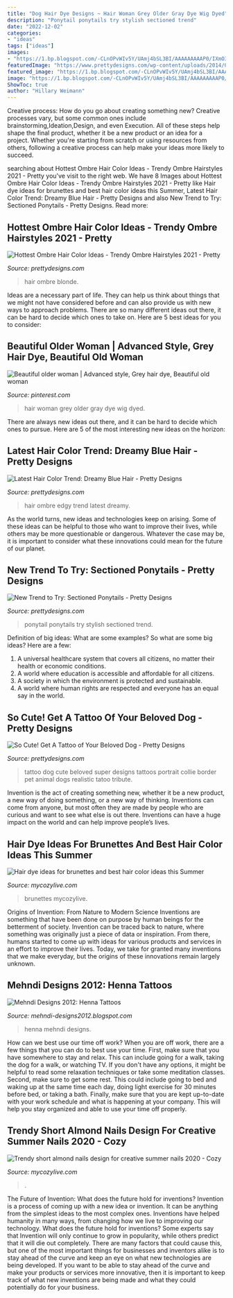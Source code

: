 ```yaml
---
title: "Dog Hair Dye Designs ~ Hair Woman Grey Older Gray Dye Wig Dyed"
description: "Ponytail ponytails try stylish sectioned trend"
date: "2022-12-02"
categories:
- "ideas"
tags: ["ideas"]
images:
- "https://1.bp.blogspot.com/-CLnOPvWIv5Y/UAmj4bSL3BI/AAAAAAAAAP0/IXmO37_Cnnc/s1600/Beautiful-Henna-Mehndi-Designs.jpg"
featuredImage: "https://www.prettydesigns.com/wp-content/uploads/2014/07/Stylish-Ponytail.jpg"
featured_image: "https://1.bp.blogspot.com/-CLnOPvWIv5Y/UAmj4bSL3BI/AAAAAAAAAP0/IXmO37_Cnnc/s1600/Beautiful-Henna-Mehndi-Designs.jpg"
image: "https://1.bp.blogspot.com/-CLnOPvWIv5Y/UAmj4bSL3BI/AAAAAAAAAP0/IXmO37_Cnnc/s1600/Beautiful-Henna-Mehndi-Designs.jpg"
ShowToc: true
author: "Hillary Weimann"
---
```



Creative process: How do you go about creating something new?
Creative processes vary, but some common ones include brainstorming,Ideation,Design, and even Execution. All of these steps help shape the final product, whether it be a new product or an idea for a project. Whether you're starting from scratch or using resources from others, following a creative process can help make your ideas more likely to succeed.

	

		
searching about Hottest Ombre Hair Color Ideas - Trendy Ombre Hairstyles 2021 - Pretty you've visit to the right web. We have 8 Images about Hottest Ombre Hair Color Ideas - Trendy Ombre Hairstyles 2021 - Pretty like Hair dye ideas for brunettes and best hair color ideas this Summer, Latest Hair Color Trend: Dreamy Blue Hair - Pretty Designs and also New Trend to Try: Sectioned Ponytails - Pretty Designs. Read more:
		
    
## Hottest Ombre Hair Color Ideas - Trendy Ombre Hairstyles 2021 - Pretty

<img loading=lazy src="http://www.prettydesigns.com/wp-content/uploads/2014/01/Red-to-Blonde-Ombre-Hair-Style.jpg" onerror="this.onerror=null;this.src='https://tse1.mm.bing.net/th?id=OIP.S4j0CiENVpQ8hlCKAedMCwHaJ2&amp;pid=15.1';" alt="Hottest Ombre Hair Color Ideas - Trendy Ombre Hairstyles 2021 - Pretty">

_Source: prettydesigns.com_

>hair ombre blonde. 

	

Ideas are a necessary part of life. They can help us think about things that we might not have considered before and can also provide us with new ways to approach problems. There are so many different ideas out there, it can be hard to decide which ones to take on. Here are 5 best ideas for you to consider: 

    
## Beautiful Older Woman | Advanced Style, Grey Hair Dye, Beautiful Old Woman

<img loading=lazy src="https://i.pinimg.com/736x/c2/79/52/c27952736fd286850930fbd627501b50.jpg" onerror="this.onerror=null;this.src='https://tse1.mm.bing.net/th?id=OIP.GMLlO6FubCNUCx6u3g8XiAHaNL&amp;pid=15.1';" alt="Beautiful older woman | Advanced style, Grey hair dye, Beautiful old woman">

_Source: pinterest.com_

>hair woman grey older gray dye wig dyed. 

	

There are always new ideas out there, and it can be hard to decide which ones to pursue. Here are 5 of the most interesting new ideas on the horizon: 

    
## Latest Hair Color Trend: Dreamy Blue Hair - Pretty Designs

<img loading=lazy src="https://www.prettydesigns.com/wp-content/uploads/2014/06/Edgy-Ombre-Blue-Hair.jpg" onerror="this.onerror=null;this.src='https://tse2.mm.bing.net/th?id=OIP.Hx3sjFYpGGm74VMFNeB3WwHaLD&amp;pid=15.1';" alt="Latest Hair Color Trend: Dreamy Blue Hair - Pretty Designs">

_Source: prettydesigns.com_

>hair ombre edgy trend latest dreamy. 

	

As the world turns, new ideas and technologies keep on arising. Some of these ideas can be helpful to those who want to improve their lives, while others may be more questionable or dangerous. Whatever the case may be, it is important to consider what these innovations could mean for the future of our planet.

    
## New Trend To Try: Sectioned Ponytails - Pretty Designs

<img loading=lazy src="https://www.prettydesigns.com/wp-content/uploads/2014/07/Stylish-Ponytail.jpg" onerror="this.onerror=null;this.src='https://tse2.mm.bing.net/th?id=OIP.dO-7-QFhR6fV4_prDYN7BwHaLH&amp;pid=15.1';" alt="New Trend to Try: Sectioned Ponytails - Pretty Designs">

_Source: prettydesigns.com_

>ponytail ponytails try stylish sectioned trend. 

	

Definition of big ideas: What are some examples?
So what are some big ideas? Here are a few: 
1. A universal healthcare system that covers all citizens, no matter their health or economic conditions. 
2. A world where education is accessible and affordable for all citizens. 
3. A society in which the environment is protected and sustainable. 
4. A world where human rights are respected and everyone has an equal say in the world.

    
## So Cute! Get A Tattoo Of Your Beloved Dog - Pretty Designs

<img loading=lazy src="http://www.prettydesigns.com/wp-content/uploads/2014/11/Super-real-Dog-Tattoo.jpg" onerror="this.onerror=null;this.src='https://tse4.mm.bing.net/th?id=OIP.mR71IBA9afmqoSqR6VwDdgHaNS&amp;pid=15.1';" alt="So Cute! Get A Tattoo of Your Beloved Dog - Pretty Designs">

_Source: prettydesigns.com_

>tattoo dog cute beloved super designs tattoos portrait collie border pet animal dogs realistic tatoo tribute. 

	

Invention is the act of creating something new, whether it be a new product, a new way of doing something, or a new way of thinking. Inventions can come from anyone, but most often they are made by people who are curious and want to see what else is out there. Inventions can have a huge impact on the world and can help improve people’s lives.

    
## Hair Dye Ideas For Brunettes And Best Hair Color Ideas This Summer

<img loading=lazy src="https://mycozylive.com/wp-content/uploads/2020/07/22.jpg" onerror="this.onerror=null;this.src='https://tse3.mm.bing.net/th?id=OIP.QRzrCp-TtqWioz-A8D1oRAHaKI&amp;pid=15.1';" alt="Hair dye ideas for brunettes and best hair color ideas this Summer">

_Source: mycozylive.com_

>brunettes mycozylive. 

	

Origins of Invention: From Nature to Modern Science
Inventions are something that have been done on purpose by human beings for the betterment of society. Invention can be traced back to nature, where something was originally just a piece of data or inspiration. From there, humans started to come up with ideas for various products and services in an effort to improve their lives. Today, we take for granted many inventions that we make everyday, but the origins of these innovations remain largely unknown.

    
## Mehndi Designs 2012: Henna Tattoos

<img loading=lazy src="https://1.bp.blogspot.com/-CLnOPvWIv5Y/UAmj4bSL3BI/AAAAAAAAAP0/IXmO37_Cnnc/s1600/Beautiful-Henna-Mehndi-Designs.jpg" onerror="this.onerror=null;this.src='https://tse3.mm.bing.net/th?id=OIP.DKGlDvq01_0vLpFh4ObcnQHaMO&amp;pid=15.1';" alt="Mehndi Designs 2012: Henna Tattoos">

_Source: mehndi-designs2012.blogspot.com_

>henna mehndi designs. 

	

How can we best use our time off work?
When you are off work, there are a few things that you can do to best use your time. First, make sure that you have somewhere to stay and relax. This can include going for a walk, taking the dog for a walk, or watching TV. If you don't have any options, it might be helpful to read some relaxation techniques or take some meditation classes. Second, make sure to get some rest. This could include going to bed and waking up at the same time each day, doing light exercise for 30 minutes before bed, or taking a bath. Finally, make sure that you are kept up-to-date with your work schedule and what is happening at your company. This will help you stay organized and able to use your time off properly.

    
## Trendy Short Almond Nails Design For Creative Summer Nails 2020 - Cozy

<img loading=lazy src="https://mycozylive.com/wp-content/uploads/2020/07/8-2.png" onerror="this.onerror=null;this.src='https://tse2.mm.bing.net/th?id=OIP.zEvP259sX78kg_wX245CYAHaJh&amp;pid=15.1';" alt="Trendy short almond nails design for creative summer nails 2020 - Cozy">

_Source: mycozylive.com_

>. 

	

The Future of Invention: What does the future hold for inventions?
Invention is a process of coming up with a new idea or invention. It can be anything from the simplest ideas to the most complex ones. Inventions have helped humanity in many ways, from changing how we live to improving our technology. What does the future hold for inventions? Some experts say that Invention will only continue to grow in popularity, while others predict that it will die out completely. There are many factors that could cause this, but one of the most important things for businesses and inventors alike is to stay ahead of the curve and keep an eye on what new technologies are being developed. If you want to be able to stay ahead of the curve and make your products or services more innovative, then it is important to keep track of what new inventions are being made and what they could potentially do for your business.

